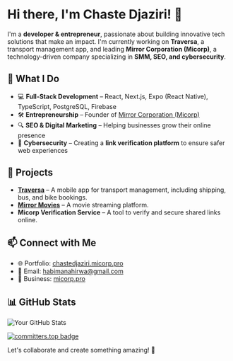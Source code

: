 # Hi there, I'm Chaste Djaziri! 👋

I'm a **developer & entrepreneur**, passionate about building innovative tech solutions that make an impact. I'm currently working on **Traversa**, a transport management app, and leading **Mirror Corporation (Micorp)**, a technology-driven company specializing in **SMM, SEO, and cybersecurity**.

## 🚀 What I Do

- 💻 **Full-Stack Development** – React, Next.js, Expo (React Native), TypeScript, PostgreSQL, Firebase
- 🛠️ **Entrepreneurship** – Founder of [Mirror Corporation (Micorp)](https://micorp.pro)
- 🔍 **SEO & Digital Marketing** – Helping businesses grow their online presence
- 🔗 **Cybersecurity** – Creating a **link verification platform** to ensure safer web experiences

## 📌 Projects

- **[Traversa](https://micorp.pro)** – A mobile app for transport management, including shipping, bus, and bike bookings.
- **[Mirror Movies](https://watch.micorp.pro)** – A movie streaming platform.
- **Micorp Verification Service** – A tool to verify and secure shared links online.

## 📫 Connect with Me

- 🌐 Portfolio: [chastedjaziri.micorp.pro](https://chastedjaziri.micorp.pro)
- 📧 Email: [habimanahirwa@gmail.com](mailto\:habimanahirwa@gmail.com)
- 🏢 Business: [micorp.pro](https://micorp.pro)

## 📊 GitHub Stats
![Your GitHub Stats](https://github-readme-stats.vercel.app/api?username=Chaste-Djaziri&show_icons=true&theme=dark)

[![committers.top badge](https://user-badge.committers.top/rwanda_private/Chaste-Djaziri.svg)](https://user-badge.committers.top/rwanda_private/Chaste-Djaziri)

Let's collaborate and create something amazing! 🚀

